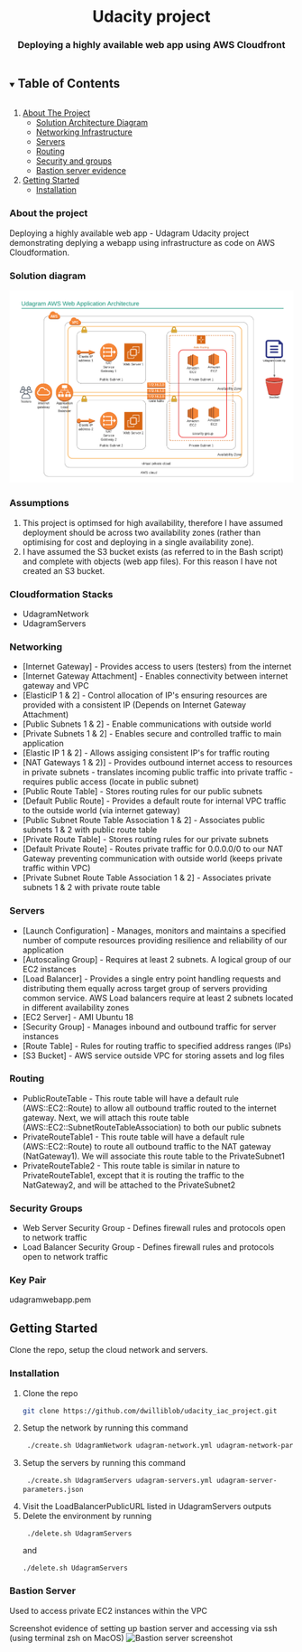   <h1 align="center">Udacity project</h1>

  <h3 align="center">
    Deploying a highly available web app using AWS Cloudfront</h3>

<!-- TABLE OF CONTENTS -->
<details open="open">
  <summary><h2 style="display: inline-block">Table of Contents</h2></summary>
  <ol>
    <li>
      <a href="#About the project">About The Project</a>
      <ul>
        <li><a href="#solution_diagram">Solution Architecture Diagram</a></li>
        <li><a href="#networking">Networking Infrastructure</a></li>
        <li><a href="#servers">Servers</a></li>
        <li><a href="#routing">Routing</a></li>
        <li><a href="#security groups">Security and groups</a></li>
        <li><a href="#bastion server">Bastion server evidence</a></li>
      </ul>
    </li>
    <li>
      <a href="#getting-started">Getting Started</a>
      <ul>
        <li><a href="#installation">Installation</a></li>
      </ul>
    </li>
  </ol>
</details>



<!-- ABOUT THE PROJECT -->
### About the project

Deploying a highly available web app - Udagram
Udacity project demonstrating deplying a webapp using infrastructure as code on AWS Cloudformation.

### Solution diagram
![AWS Cloudformation network and servers](DeployHighlyAvailableWebApp.png?raw=true "Solution Diagram")

### Assumptions
1. This project is optimsed for high availability, therefore I have assumed deployment should be across two availability zones (rather than optimising for cost and deploying in a single availability zone).
2. I have assumed the S3 bucket exists (as referred to in the Bash script) and complete with objects (web app files). For this reason I have not created an S3 bucket.

### Cloudformation Stacks
* UdagramNetwork
* UdagramServers

### Networking
* [Internet Gateway] - Provides access to users (testers) from the internet
* [Internet Gateway Attachment] - Enables connectivity between internet gateway and VPC
* [ElasticIP 1 & 2] - Control allocation of IP's ensuring resources are provided with a consistent IP (Depends on Internet Gateway Attachment)
* [Public Subnets 1 & 2] - Enable communications with outside world 
* [Private Subnets 1 & 2] - Enables secure and controlled traffic to main application 
* [Elastic IP 1 & 2] - Allows assiging consistent IP's for traffic routing
* [NAT Gateways 1 & 2)] - Provides outbound internet access to resources in private subnets - translates incoming public traffic into private traffic - requires public access (locate in public subnet)
* [Public Route Table] - Stores routing rules for our public subnets
* [Default Public Route] - Provides a default route for internal VPC traffic to the outside world (via internet gateway)
* [Public Subnet Route Table Association 1 & 2] - Associates public subnets 1 & 2 with public route table
* [Private Route Table] - Stores routing rules for our private subnets
* [Default Private Route] - Routes private traffic for 0.0.0.0/0 to our NAT Gateway preventing communication with outside world (keeps private traffic within VPC)
* [Private Subnet Route Table Association 1 & 2] - Associates private subnets 1 & 2 with private route table

### Servers

* [Launch Configuration] - Manages, monitors and maintains a specified number of compute resources providing resilience and reliability of our application
* [Autoscaling Group] - Requires at least 2 subnets. A logical group of our EC2 instances
* [Load Balancer] - Provides a single entry point handling requests and distributing them equally across target group of servers providing common service. AWS Load balancers require at least 2 subnets located in different availability zones
* [EC2 Server] - AMI Ubuntu 18
* [Security Group] - Manages inbound and outbound traffic for server instances
* [Route Table] - Rules for routing traffic to specified address ranges (IPs)
* [S3 Bucket] - AWS service outside VPC for storing assets and log files

### Routing

* PublicRouteTable - This route table will have a default rule (AWS::EC2::Route) to allow all outbound traffic routed to the internet gateway. Next, we will attach this route table (AWS::EC2::SubnetRouteTableAssociation) to both our public subnets
* PrivateRouteTable1 - This route table will have a default rule (AWS::EC2::Route) to route all outbound traffic to the NAT gateway (NatGateway1). We will associate this route table to the PrivateSubnet1
* PrivateRouteTable2 - This route table is similar in nature to PrivateRouteTable1, except that it is routing the traffic to the NatGateway2, and will be attached to the PrivateSubnet2

### Security Groups
* Web Server Security Group - Defines firewall rules and protocols open to network traffic
* Load Balancer Security Group - Defines firewall rules and protocols open to network traffic

### Key Pair
udagramwebapp.pem


<!-- GETTING STARTED -->
## Getting Started

Clone the repo, setup the cloud network and servers.


### Installation

1. Clone the repo
   ```sh
   git clone https://github.com/dwilliblob/udacity_iac_project.git
   ```
2. Setup the network by running this command
   ```sh
    ./create.sh UdagramNetwork udagram-network.yml udagram-network-parameters.json
   ```
3. Setup the servers by running this command
   ```
    ./create.sh UdagramServers udagram-servers.yml udagram-server-parameters.json
   ```
4. Visit the LoadBalancerPublicURL listed in UdagramServers outputs
5. Delete the environment by running
   ```
    ./delete.sh UdagramServers
   ``` 
   and
      ```
    ./delete.sh UdagramServers
   ```
### Bastion Server

Used to access private EC2 instances within the VPC

Screenshot evidence of setting up bastion server and accessing via ssh (using terminal zsh on MacOS)
![Bastion server screenshot](Website_Browser_screenshot.png?raw=true "Bastion Server Terminal Screenshot")
